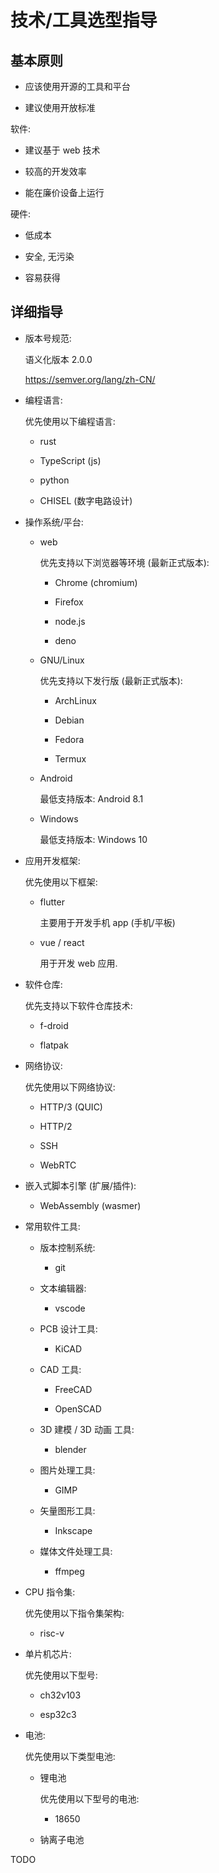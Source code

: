 # 技术/工具选型指导


## 基本原则

+ 应该使用开源的工具和平台

+ 建议使用开放标准

软件:

+ 建议基于 web 技术

+ 较高的开发效率

+ 能在廉价设备上运行

硬件:

+ 低成本

+ 安全, 无污染

+ 容易获得


## 详细指导

+ 版本号规范:

  语义化版本 2.0.0

  <https://semver.org/lang/zh-CN/>

+ 编程语言:

  优先使用以下编程语言:

  + rust

  + TypeScript (js)

  + python

  + CHISEL (数字电路设计)

+ 操作系统/平台:

  + web

    优先支持以下浏览器等环境 (最新正式版本):

    + Chrome (chromium)

    + Firefox

    + node.js

    + deno

  + GNU/Linux

    优先支持以下发行版 (最新正式版本):

    + ArchLinux

    + Debian

    + Fedora

    + Termux

  + Android

    最低支持版本: Android 8.1

  + Windows

    最低支持版本: Windows 10

+ 应用开发框架:

  优先使用以下框架:

  + flutter

    主要用于开发手机 app (手机/平板)

  + vue / react

    用于开发 web 应用.

+ 软件仓库:

  优先支持以下软件仓库技术:

  + f-droid

  + flatpak

+ 网络协议:

  优先使用以下网络协议:

  + HTTP/3 (QUIC)

  + HTTP/2

  + SSH

  + WebRTC

+ 嵌入式脚本引擎 (扩展/插件):

  + WebAssembly (wasmer)

+ 常用软件工具:

  + 版本控制系统:

    + git

  + 文本编辑器:

    + vscode

  + PCB 设计工具:

    + KiCAD

  + CAD 工具:

    + FreeCAD

    + OpenSCAD

  + 3D 建模 / 3D 动画 工具:

    + blender

  + 图片处理工具:

    + GIMP

  + 矢量图形工具:

    + Inkscape

  + 媒体文件处理工具:

    + ffmpeg

+ CPU 指令集:

  优先使用以下指令集架构:

  + risc-v

+ 单片机芯片:

  优先使用以下型号:

  + ch32v103

  + esp32c3

+ 电池:

  优先使用以下类型电池:

  + 锂电池

    优先使用以下型号的电池:

    + 18650

  + 钠离子电池


TODO
